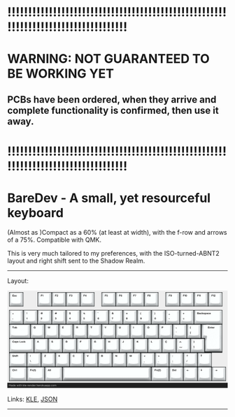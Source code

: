 # !!!!!!!!!!!!!!!!!!!!!!!!!!!!!!!!!!!!!!!!!!!!!!!!!!!!!!!!!!!!!!!!!!!!!!!!!!!!!!!!!!
# WARNING: NOT GUARANTEED TO BE WORKING YET

## PCBs have been ordered, when they arrive and complete functionality is confirmed, then use it away.

# !!!!!!!!!!!!!!!!!!!!!!!!!!!!!!!!!!!!!!!!!!!!!!!!!!!!!!!!!!!!!!!!!!!!!!!!!!!!!!!!!!

# BareDev - A small, yet resourceful keyboard

(Almost as )Compact as a 60% (at least at width), with the f-row and arrows of a 75%. Compatible with QMK.

This is very much tailored to my preferences, with the ISO-turned-ABNT2 layout and right shift sent to the Shadow Realm.

---

Layout:

![Keyboard Layout](./images/layout_render.png)

Links: [KLE](http://www.keyboard-layout-editor.com/#/gists/89e76130aa221e028ccd5b3f6dec0909), [JSON](https://gist.github.com/ManoShu/89e76130aa221e028ccd5b3f6dec0909)

---